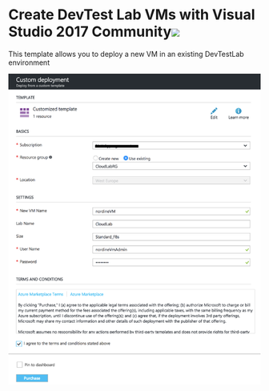 # Create DevTest Lab VMs with Visual Studio 2017 Community<a href="https://portal.azure.com/#create/Microsoft.Template/uri/https%3A%2F%2Fraw.githubusercontent.com%2Fbekk%2Fnettskyazure%2Fmaster%2FDevTestLabs%2FAddVm.json%0D%0A" target="_blank"><img src="http://azuredeploy.net/deploybutton.png"/>
</a>

This template allows you to deploy a new VM in an existing DevTestLab environment

![configuration](DeployNewVM.png?raw=true "Configuration")
